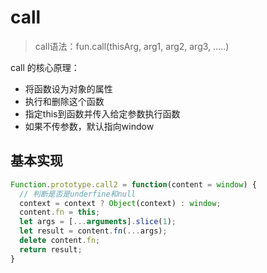 # call

> call语法：fun.call(thisArg, arg1, arg2, arg3, .....)

call 的核心原理：

- 将函数设为对象的属性
- 执行和删除这个函数
- 指定this到函数并传入给定参数执行函数
- 如果不传参数，默认指向window

## 基本实现

```js
Function.prototype.call2 = function(content = window) {
  // 判断是否是underfine和null
  context = context ? Object(context) : window;
  content.fn = this;
  let args = [...arguments].slice(1);
  let result = content.fn(...args);
  delete content.fn;
  return result;
}
```
